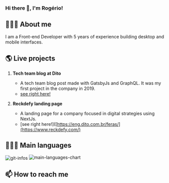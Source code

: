 ### Hi there 👋, I'm Rogério!

## 🙋🏻‍♂️ About me
I am a Front-end Developer with 5 years of experience building desktop and mobile interfaces.

## 🌎 Live projects

1. **Tech team blog at Dito**
   - A tech team blog post made with GatsbyJs and GraphQL. It was my first project in the company in 2019.
   - [see right here!](https://eng.dito.com.br/feras/)

2. **Reckdefy landing page**
   - A landing page for a company focused in digital strategies using NextJs.
   - [see right here!]([https://eng.dito.com.br/feras/](https://www.reckdefy.com/)

## 👨🏻‍💻 Main languages

<img align="center" src="https://github-readme-stats.vercel.app/api?username=roger067&count_private=true&show_icons=true&theme=dark&hide_title=true&hide_rank=true" alt="git-infos" />
<img src="https://github-readme-stats.vercel.app/api/top-langs/?username=roger067&layout=compact&theme=dark" alt="main-languages-chart" />

## 📫 How to reach me

[Linkedin]: [Linkedin](https://www.linkedin.com/in/rogermoura12/)]
[Email]: [rosestolato.rogerio@gmail.com]



